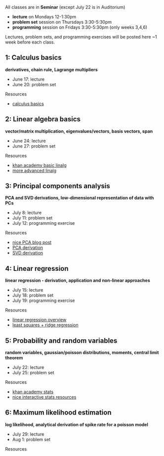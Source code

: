 All classes are in **Seminar** (except July 22 is in Auditorium)
- **lecture** on Mondays 12-1:30pm 
- **problem set** session on Thursdays 3:30-5:30pm
- **programming** session on Fridays 3:30-5:30pm (only weeks 3,4,6) 

Lectures, problem sets, and programming exercises will be posted here ~1 week before each class.

## 1: Calculus basics

**derivatives, chain rule, Lagrange multipliers**

- June 17: lecture
- June 20: problem set

Resources
- [calculus basics](https://www.youtube.com/user/patrickJMT)

## 2: Linear algebra basics

**vector/matrix multiplication, eigenvalues/vectors, basis vectors, span**

- June 24: lecture
- June 27: problem set

Resources
- [khan academy basic linalg](https://www.khanacademy.org/math/linear-algebra/vectors-and-spaces)
- [more advanced linalg](https://ocw.mit.edu/courses/mathematics/18-06sc-linear-algebra-fall-2011/syllabus/)

## 3: Principal components analysis

**PCA and SVD derivations, low-dimensional representation of data with PCs**

- July 8: lecture
- July 11: problem set
- July 12: programming exercise

Resources
- [nice PCA blog post](http://alexhwilliams.info/itsneuronalblog/2016/03/27/pca/)
- [PCA derivation](https://www.youtube.com/watch?v=L-pQtGm3VS8)
- [SVD derivation](https://www.youtube.com/watch?v=mBcLRGuAFUk)

## 4: Linear regression

**linear regression - derivation, application and non-linear approaches**

- July 15: lecture
- July 18: problem set
- July 19: programming exercise

Resources
- [linear regression overview](https://www.youtube.com/watch?v=rVviNyIR-fI)
- [least squares + ridge regression](https://ocw.mit.edu/courses/mathematics/18-086-mathematical-methods-for-engineers-ii-spring-2006/video-lectures/lecture-21-optimization-with-constraints/)

## 5: Probability and random variables

**random variables, gaussian/poisson distributions, moments, central limit theorem**

- July 22: lecture
- July 25: problem set

Resources
- [khan academy stats](https://www.youtube.com/playlist?list=PLC58778F28211FA19)
- [nice interactive stats resources](https://www4.stat.ncsu.edu/~post/teaching.html)

## 6: Maximum likelihood estimation

**log likelihood, analytical derivation of spike rate for a poisson model**

- July 29: lecture
- Aug 1: problem set

Resources
